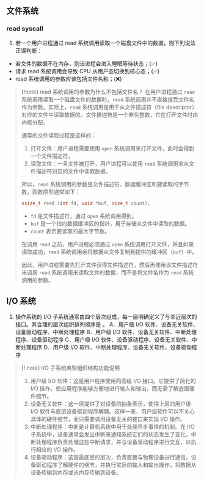 ## 文件系统
### read syscall
1. 若一个用户进程通过 read 系统调用读取一个磁盘文件中的数据，则下列说法正误判断：
- 若文件的数据不在内存，则该进程会进入睡眠等待状态；(✅)
- 请求 read 系统调用会导致 CPU 从用户态切换到核心态；(✅)
- read 系统调用的参数应该包括文件名称；(❌)

>[!note] read 系统调用的参数为什么不包括文件名？
>在用户进程通过 `read` 系统调用读取一个磁盘文件的数据时，`read` 系统调用并不直接接受文件名作为参数。实际上，`read` 系统调用是用于从文件描述符（file descriptor）对应的文件中读取数据的。文件描述符是一个非负整数，它在打开文件时由内核分配。
>
>通常的文件读取过程是这样的：
>1. 打开文件：用户进程需要使用 `open` 系统调用来打开文件，此时会得到一个文件描述符。
>2. 读取文件：一旦文件被打开，用户进程可以使用 `read` 系统调用来从文件描述符对应的文件中读取数据。
>
>所以，`read` 系统调用的参数是文件描述符、数据缓冲区和要读取的字节数。函数原型通常如下：
>```c
>ssize_t read (int fd, void *buf, size_t count);
>```
>
>- `fd` 是文件描述符，通过 `open` 系统调用得到。
>- `buf` 是一个指向数据缓冲区的指针，用于存储从文件中读取的数据。
>- `count` 表示要读取的最大字节数。
>
>在调用 `read` 之前，用户进程必须通过 `open` 系统调用打开文件，并且如果读取成功，`read` 系统调用会将数据从文件复制到提供的缓冲区（`buf`）中。
>
>因此，用户进程需要先打开文件获得文件描述符，然后再使用该文件描述符来调用 `read` 系统调用来读取文件的数据，而不是将文件名作为 `read` 系统调用的参数。

## I/O 系统
1. 操作系统的 I/O 子系统通常由四个层次组成，每一层明确定义了与邻近层次的接口。其合理的层次组织排列顺序是 。 
A．用户级 I/O 软件、设备无关软件、设备驱动程序、中断处理程序 
B．用户级 I/O 软件、设备无关软件、中断处理程序、设备驱动程序 
C．用户级 I/O 软件、设备驱动程序、设备无关软件、中断处理程序 
D．用户级 I/O 软件、中断处理程序、设备无关软件、设备驱动程序

>[! note] I/O 子系统典型组织结构功能说明
>1. 用户级 I/O 软件：这是用户程序使用的高级 I/O 接口。它提供了简化的 I/O 操作，使应用程序能够方便地进行输入和输出，而无需了解底层硬件细节。
>2. 设备无关软件：这一层提供了对设备的抽象表示，使得上层的用户级 I/O 软件与底层设备驱动程序解耦。这样一来，用户级软件可以不关心具体的硬件细节，而只需要调用设备无关的接口来实现 I/O 操作。
>3. 中断处理程序：中断是计算机系统中用于处理异步事件的机制。在 I/O 子系统中，设备通常会发出中断来通知系统它们的状态发生了变化。中断处理程序负责处理这些中断请求，并与设备驱动程序进行交互，以执行相应的 I/O 操作。
>4. 设备驱动程序：这是最底层的层次，负责直接与物理设备进行通信。设备驱动程序了解硬件的细节，并执行实际的输入和输出操作，将数据从设备传输到内存或从内存传输到设备。